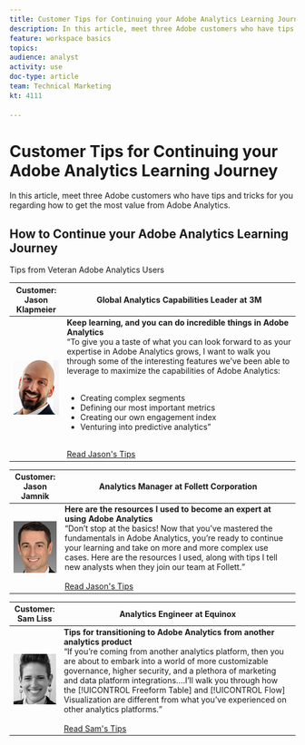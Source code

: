 ```yaml
---
title: Customer Tips for Continuing your Adobe Analytics Learning Journey
description: In this article, meet three Adobe customers who have tips and tricks for you regarding how to get the most value from Adobe Analytics.
feature: workspace basics
topics: 
audience: analyst
activity: use
doc-type: article
team: Technical Marketing
kt: 4111

---
```


# Customer Tips for Continuing your Adobe Analytics Learning Journey

In this article, meet three Adobe customers who have tips and tricks for you regarding how to get the most value from Adobe Analytics.

## How to Continue your Adobe Analytics Learning Journey

Tips from Veteran Adobe Analytics Users

|Customer:<br>Jason Klapmeier    |      Global Analytics Capabilities Leader at 3M     |
|------------|------------|
| ![Jason Klapmeier](assets/jasonklapmeier.jpg) | **Keep learning, and you can do incredible things in Adobe Analytics** <br> “To give you a taste of what you can look forward to as your expertise in Adobe Analytics grows, I want to walk you through some of the interesting features we’ve been able to leverage to maximize the capabilities of Adobe Analytics: <br><br><ul><li>Creating complex segments</li><li>Defining our most important metrics</li><li>Creating our own engagement index</li><li>Venturing into predictive analytics”</li></ul><br>[Read Jason's Tips](https://experienceleaguecommunities.adobe.com/t5/Adobe-Analytics-Discussions/Incredible-Things-You-Can-Do-in-Adobe-Analytics/td-p/354333)|

|Customer:<br>Jason Jamnik    |      Analytics Manager at Follett Corporation     |
|------------|------------|
| ![Jason Klapmeier](assets/jasonjamnik.jpg) | **Here are the resources I used to become an expert at using Adobe Analytics** <br> “Don’t stop at the basics! Now that you’ve mastered the fundamentals in Adobe Analytics, you’re ready to continue your learning and take on more and more complex use cases. Here are the resources I used, along with tips I tell new analysts when they join our team at Follett.”<br><br>[Read Jason's Tips](https://experienceleaguecommunities.adobe.com/t5/Adobe-Analytics-Discussions/Here-are-the-resources-I-used-to-become-an-expert-at-using-Adobe/m-p/354226)|

|Customer:<br>Sam Liss    |      Analytics Engineer at Equinox     |
|------------|------------|
| ![Sam Liss](assets/samliss.jpg) | **Tips for transitioning to Adobe Analytics from another analytics product** <br> “If you’re coming from another analytics platform, then you are about to embark into a world of more customizable governance, higher security, and a plethora of marketing and data platform integrations….I’ll walk you through how the [!UICONTROL Freeform Table] and [!UICONTROL Flow] Visualization are different from what you’ve experienced on other analytics platforms.”<br><br>[Read Sam's Tips](https://experienceleaguecommunities.adobe.com/t5/Adobe-Analytics-Discussions/An-Analyst-s-Quick-Start-Guide-Switching-to-Adobe/td-p/354312)|
